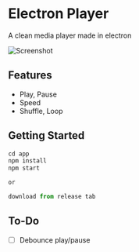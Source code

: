 # Electron Player

A clean media player made in electron

![Screenshot](./screenshots/main.png)

## Features

- Play, Pause
- Speed
- Shuffle, Loop

## Getting Started

```javascript
cd app
npm install
npm start

or

download from release tab
```

## To-Do

- [ ] Debounce play/pause
